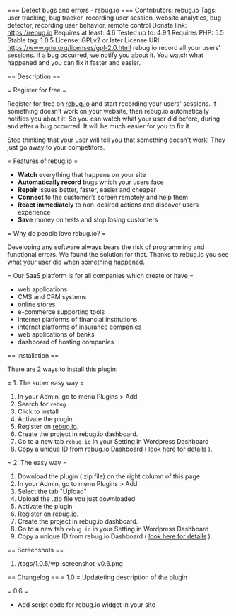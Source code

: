=== Detect bugs and errors - rebug.io ===
Contributors: rebug.io
Tags: user tracking, bug tracker, recording user session, website analytics, bug detector, recording user behavior, remote control
Donate link: https://rebug.io
Requires at least: 4.6
Tested up to: 4.9.1
Requires PHP: 5.5
Stable tag: 1.0.5
License: GPLv2 or later
License URI: https://www.gnu.org/licenses/gpl-2.0.html
rebug.io record all your users' sessions. If a bug occurred, we notify you about it. You watch what happened and you can fix it faster and easier.

== Description ==

= Register for free =

Register for free on [rebug.io](https://panel.rebug.io/entry/register "register for free now") and start recording your users' sessions. If something doesn't work on your website, then rebug.io automatically notifies you about it. So you can watch what your user did before, during and after a bug occurred. It will be much easier for you to fix it.

Stop thinking that your user will tell you that something doesn't work! They just go away to your competitors.

= Features of rebug.io =

* <strong>Watch</strong> everything that happens on your site
* <strong>Automatically record</strong> bugs which your users face
* <strong>Repair</strong> issues better, faster, easier and cheaper
* <strong>Connect</strong> to the customer’s screen remotely and help them
* <strong>React immediately</strong> to non-desired actions and discover users experience
* <strong>Save</strong> money on tests and stop losing customers

= Why do people love rebug.io? =

Developing any software always bears the risk of programming and functional errors. We found the solution for that. Thanks to rebug.io you see what your user did when something happened.

= Our SaaS platform is for all companies which create or have =

* web applications
* CMS and CRM systems
* online stores
* e-commerce supporting tools
* internet platforms of financial institutions
* internet platforms of insurance companies
* web applications of banks
* dashboard of hosting companies

== Installation ==

There are 2 ways to install this plugin:

= 1. The super easy way =
1. In your Admin, go to menu Plugins > Add
1. Search for `rebug`
1. Click to install
1. Activate the plugin
1. Register on [rebug.io](https://panel.rebug.io/entry/register "register for free now").
1. Create the project in rebug.io dashboard.
1. Go to a new tab `rebug.io` in your Setting in Wordpress Dashboard
1. Copy a unique ID from rebug.io Dashboard ( [look here for details](https://tools-confluence.rebug.io/display/RBGTS/Wordpress) ).

= 2. The easy way =
1. Download the plugin (.zip file) on the right column of this page
1. In your Admin, go to menu Plugins > Add
1. Select the tab "Upload"
1. Upload the .zip file you just downloaded
1. Activate the plugin
1. Register on [rebug.io](https://panel.rebug.io/entry/register "register for free now").
1. Create the project in rebug.io dashboard.
1. Go to a new tab `rebug.io` in your Setting in Wordpress Dashboard
1. Copy a unique ID from rebug.io Dashboard ( [look here for details](https://tools-confluence.rebug.io/display/RBGTS/Wordpress) ).

== Screenshots ==
1. /tags/1.0.5/wp-screenshot-v0.6.png

== Changelog ==
= 1.0 =
Updateting description of the plugin

= 0.6 =
* Add script code for rebug.io widget in your site